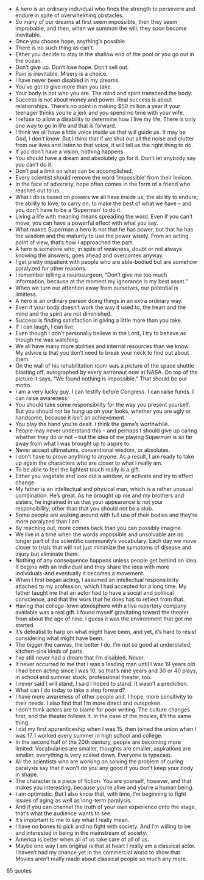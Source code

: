  - A hero is an ordinary individual who finds the strength to persevere and endure in spite of overwhelming obstacles.
 - So many of our dreams at first seem impossible, then they seem improbable, and then, when we summon the will, they soon become inevitable.
 - Once you choose hope, anything’s possible.
 - There is no such thing as can’t.
 - Either you decide to stay in the shallow end of the pool or you go out in the ocean.
 - Don’t give up. Don’t lose hope. Don’t sell out.
 - Pain is inevitable. Misery is a choice.
 - I have never been disabled in my dreams.
 - You’ve got to give more than you take.
 - Your body is not who you are. The mind and spirit transcend the body.
 - Success is not about money and power. Real success is about relationships. There’s no point in making $50 million a year if your teenager thinks you’re a jerk and you spend no time with your wife.
 - I refuse to allow a disability to determine how I live my life. There is only one way to go in life and that is forward.
 - I think we all have a little voice inside us that will guide us. It may be God, I don’t know. But I think that if we shut out all the noise and clutter from our lives and listen to that voice, it will tell us the right thing to do.
 - If you don’t have a vision, nothing happens.
 - You should have a dream and absolutely go for it. Don’t let anybody say you can’t do it.
 - Don’t put a limit on what can be accomplished.
 - Every scientist should remove the word ‘impossible’ from their lexicon.
 - In the face of adversity, hope often comes in the form of a friend who reaches out to us.
 - What I do is based on powers we all have inside us; the ability to endure; the ability to love, to carry on, to make the best of what we have – and you don’t have to be a ‘Superman’ to do it.
 - Living a life with meaning means spreading the word. Even if you can’t move, you can have a powerful effect with what you say.
 - What makes Superman a hero is not that he has power, but that he has the wisdom and the maturity to use the power wisely. From an acting point of view, that’s how I approached the part.
 - A hero is someone who, in spite of weakness, doubt or not always knowing the answers, goes ahead and overcomes anyway.
 - I get pretty impatient with people who are able-bodied but are somehow paralyzed for other reasons.
 - I remember telling a neurosurgeon, “Don’t give me too much information, because at the moment my ignorance is my best asset.”
 - When we turn our attention away from ourselves, our potential is limitless.
 - A hero is an ordinary person doing things in an extra ordinary way.
 - Even if your body doesn’t work the way it used to, the heart and the mind and the spirit are not diminished.
 - Success is finding satisfaction in giving a little more than you take.
 - If I can laugh, I can live.
 - Even though I don’t personally believe in the Lord, I try to behave as though He was watching.
 - We all have many more abilities and internal resources than we know. My advice is that you don’t need to break your neck to find out about them.
 - On the wall of his rehabilitation room was a picture of the space shuttle blasting off, autographed by every astronaut now at NASA. On top of the picture it says, “We found nothing is impossible.” That should be our motto.
 - I am a very lucky guy. I can testify before Congress. I can raise funds. I can raise awareness.
 - You should take some responsibility for the way you present yourself. But you should not be hung up on your looks, whether you are ugly or handsome, because it isn’t an achievement.
 - You play the hand you’re dealt. I think the game’s worthwhile.
 - People may never understand this – and perhaps I should give up caring whether they do or not – but the idea of me playing Superman is so far away from what I was brought up to aspire to.
 - Never accept ultimatums, conventional wisdom, or absolutes.
 - I don’t have to prove anything to anyone. As a result, I am ready to take up again the characters who are closer to what I really am.
 - To be able to feel the lightest touch really is a gift.
 - Either you vegetate and look out a window, or activate and try to effect change.
 - My father is an intellectual and physical man, which is a rather unusual combination. He’s great. As he brought up me and my brothers and sisters, he ingrained in us that your appearance is not your responsibility, other than that you should not be a slob.
 - Some people are walking around with full use of their bodies and they’re more paralyzed than I am.
 - By reaching out, more comes back than you can possibly imagine.
 - We live in a time when the words impossible and unsolvable are no longer part of the scientific community’s vocabulary. Each day we move closer to trials that will not just minimize the symptoms of disease and injury but eliminate them.
 - Nothing of any consequence happens unless people get behind an idea. It begins with an individual and they share the idea with more individuals-and eventually it becomes a movement.
 - When I first began acting, I assumed an intellectual responsibility attached to my profession, which I had accepted for a long time. My father taught me that an actor had to have a social and political conscience, and that the work that he does has to reflect from that.
 - Having that college-town atmosphere with a live repertory company available was a real gift. I found myself gravitating toward the theater from about the age of nine. I guess it was the environment that got me started.
 - It’s defeatist to harp on what might have been, and yet, it’s hard to resist considering what might have been.
 - The bigger the canvas, the better I do. I’m not so good at understated, kitchen-sink kinds of parts.
 - I’ve still never had a dream that I’m disabled. Never.
 - It never occurred to me that I was a leading man until I was 19 years old. I had been acting since I was 10, so that’s nine years and 30 or 40 plays, in school and summer stock, professional theater, too.
 - I never said I will stand, I said I hoped to stand. It wasn’t a prediction.
 - What can I do today to take a step forward?
 - I have more awareness of other people and, I hope, more sensitivity to their needs. I also find that I’m more direct and outspoken.
 - I don’t think actors are to blame for poor writing. The culture changes first, and the theater follows it. In the case of the movies, it’s the same thing.
 - I did my first apprenticeship when I was 15, then joined the union when I was 17. I worked every summer in high school and college.
 - In the second half of the 20th century, people are becoming more limited: Vocabularies are smaller, thoughts are smaller, aspirations are smaller, everything is very scaled down. Everyone is typecast.
 - All the scientists who are working on solving the problem of curing paralysis say that it won’t do you any good if you don’t keep your body in shape.
 - The character is a piece of fiction. You are yourself, however, and that makes you interesting, because you’re alive and you’re a human being.
 - I am optimistic. But I also know that, with time, I’m beginning to fight issues of aging as well as long-term paralysis.
 - And if you can channel the truth of your own experience onto the stage, that’s what the audience wants to see.
 - It’s important to me to say what I really mean.
 - I have no bones to pick and no fight with society. And I’m willing to be and interested in being in the mainstream of society.
 - America is better when all of us take care of all of us.
 - Maybe one way I am original is that at heart I really am a classical actor. I haven’t had my chance yet in the commercial world to show that. Movies aren’t really made about classical people so much any more.

65 quotes